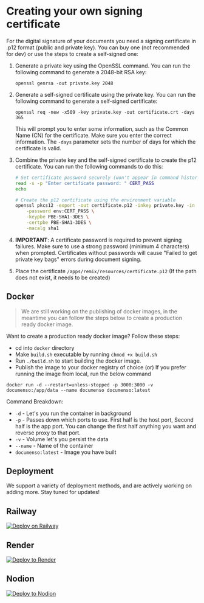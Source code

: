 # Creating your own signing certificate

For the digital signature of your documents you need a signing certificate in .p12 format (public and private key). You can buy one (not recommended for dev) or use the steps to create a self-signed one:

1. Generate a private key using the OpenSSL command. You can run the following command to generate a 2048-bit RSA key:

   `openssl genrsa -out private.key 2048`

2. Generate a self-signed certificate using the private key. You can run the following command to generate a self-signed certificate:

   `openssl req -new -x509 -key private.key -out certificate.crt -days 365`

   This will prompt you to enter some information, such as the Common Name (CN) for the certificate. Make sure you enter the correct information. The `-days` parameter sets the number of days for which the certificate is valid.

3. Combine the private key and the self-signed certificate to create the p12 certificate. You can run the following commands to do this:

   ```bash
   # Set certificate password securely (won't appear in command history)
   read -s -p "Enter certificate password: " CERT_PASS
   echo
   
   # Create the p12 certificate using the environment variable
   openssl pkcs12 -export -out certificate.p12 -inkey private.key -in certificate.crt \
       -password env:CERT_PASS \
       -keypbe PBE-SHA1-3DES \
       -certpbe PBE-SHA1-3DES \
       -macalg sha1
   ```

4. **IMPORTANT**: A certificate password is required to prevent signing failures. Make sure to use a strong password (minimum 4 characters) when prompted. Certificates without passwords will cause "Failed to get private key bags" errors during document signing.

5. Place the certificate `/apps/remix/resources/certificate.p12` (If the path does not exist, it needs to be created)

## Docker

> We are still working on the publishing of docker images, in the meantime you can follow the steps below to create a production ready docker image.

Want to create a production ready docker image? Follow these steps:

- cd into `docker` directory
- Make `build.sh` executable by running `chmod +x build.sh`
- Run `./build.sh` to start building the docker image.
- Publish the image to your docker registry of choice (or) If you prefer running the image from local, run the below command

```
docker run -d --restart=unless-stopped -p 3000:3000 -v documenso:/app/data --name documenso documenso:latest
```

Command Breakdown:

- `-d` - Let's you run the container in background
- `-p` - Passes down which ports to use. First half is the host port, Second half is the app port. You can change the first half anything you want and reverse proxy to that port.
- `-v` - Volume let's you persist the data
- `--name` - Name of the container
- `documenso:latest` - Image you have built

## Deployment

We support a variety of deployment methods, and are actively working on adding more. Stay tuned for updates!

## Railway

[![Deploy on Railway](https://railway.app/button.svg)](https://railway.app/template/DjrRRX)

## Render

[![Deploy to Render](https://render.com/images/deploy-to-render-button.svg)](https://render.com/deploy?repo=https://github.com/documenso/documenso)

## Nodion

[![Deploy to Nodion](https://nodion-static.nodioncdn.com/nodion-button-m.svg)](https://www.nodion.com/en/deploy/documenso/)
